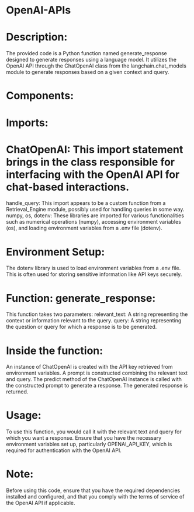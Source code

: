 # OpenAI-APIs
# Description:
The provided code is a Python function named generate_response designed to generate responses using a language model. It utilizes the OpenAI API through the ChatOpenAI class from the langchain.chat_models module to generate responses based on a given context and query.

# Components:

# Imports:
# ChatOpenAI: This import statement brings in the class responsible for interfacing with the OpenAI API for chat-based interactions.
handle_query: This import appears to be a custom function from a Retrieval_Engine module, possibly used for handling queries in some way.
numpy, os, dotenv: These libraries are imported for various functionalities such as numerical operations (numpy), accessing environment variables (os), and loading environment variables from a .env file (dotenv).

# Environment Setup:
The dotenv library is used to load environment variables from a .env file. This is often used for storing sensitive information like API keys securely.

# Function: generate_response: 
This function takes two parameters:
relevant_text: A string representing the context or information relevant to the query.
query: A string representing the question or query for which a response is to be generated.

# Inside the function:
An instance of ChatOpenAI is created with the API key retrieved from environment variables.
A prompt is constructed combining the relevant text and query.
The predict method of the ChatOpenAI instance is called with the constructed prompt to generate a response.
The generated response is returned.

# Usage:
To use this function, you would call it with the relevant text and query for which you want a response. Ensure that you have the necessary environment variables set up, particularly OPENAI_API_KEY, which is required for authentication with the OpenAI API.

# Note:
Before using this code, ensure that you have the required dependencies installed and configured, and that you comply with the terms of service of the OpenAI API if applicable.
